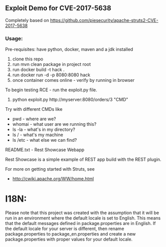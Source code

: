 ## Exploit Demo for CVE-2017-5638

Completely based on https://github.com/piesecurity/apache-struts2-CVE-2017-5638

### Usage:
Pre-requisites: have python, docker, maven and a jdk installed

1. clone this repo
1. run mvn clean package in project root
1. run docker build -t hack \.
1. run docker run -d -p 8080:8080 hack
1. once container comes online - verify by running in browser

To begin testing RCE - run the exploit.py file.

1. python exploit.py http://myserver:8080/orders/3 "CMD"

Try with different CMDs like
* pwd - where are we?
* whomai - what user are we running this?
* ls -la - what's in my directory?
* ls / - what's my machine
* ls /etc - what else we can find?




README.txt - Rest Showcase Webapp

Rest Showcase is a simple example of REST app build with the REST plugin.

For more on getting started with Struts, see

* http://cwiki.apache.org/WW/home.html

I18N:
=====
Please note that this project was created with the assumption that it will be run
in an environment where the default locale is set to English. This means that
the default messages defined in package.properties are in English. If the default
locale for your server is different, then rename package.properties to package_en.properties
and create a new package.properties with proper values for your default locale.
